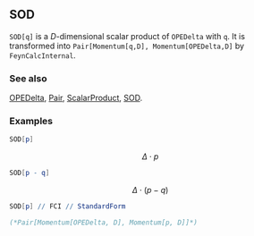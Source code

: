 ## SOD

`SOD[q]` is a $D$-dimensional scalar product of `OPEDelta` with `q`. It is transformed into `Pair[Momentum[q,D], Momentum[OPEDelta,D]` by `FeynCalcInternal`.

### See also

[OPEDelta](OPEDelta), [Pair](Pair), [ScalarProduct](ScalarProduct), [SOD](SOD).

### Examples

```mathematica
SOD[p]
```

$$\Delta \cdot p$$

```mathematica
SOD[p - q]
```

$$\Delta \cdot (p-q)$$

```mathematica
SOD[p] // FCI // StandardForm

(*Pair[Momentum[OPEDelta, D], Momentum[p, D]]*)
```